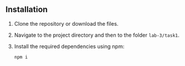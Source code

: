 ## Installation

1. Clone the repository or download the files.
2. Navigate to the project directory and then to the folder `lab-3/task1`.
3. Install the required dependencies using npm:

    ```sh
    npm i
    ```


